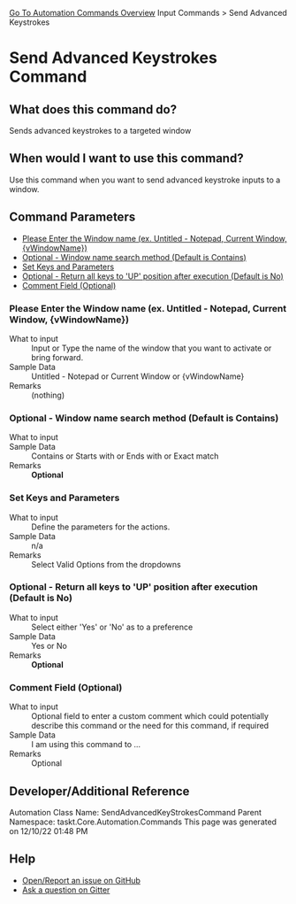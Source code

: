 <!--TITLE: Send Advanced Keystrokes Command -->
<!-- SUBTITLE: a command in the Input Commands group. -->
[Go To Automation Commands Overview](/automation-commands.md)
Input Commands &gt; Send Advanced Keystrokes


# Send Advanced Keystrokes Command


## What does this command do?
Sends advanced keystrokes to a targeted window


## When would I want to use this command?
Use this command when you want to send advanced keystroke inputs to a window.


## Command Parameters
- [Please Enter the Window name (ex. Untitled - Notepad, Current Window, {vWindowName})](#param_0)
- [Optional - Window name search method (Default is Contains)](#param_1)
- [Set Keys and Parameters](#param_2)
- [Optional - Return all keys to 'UP' position after execution (Default is No)](#param_3)
- [Comment Field (Optional)](#param_4)


<a id="param_0"></a>
### Please Enter the Window name (ex. Untitled - Notepad, Current Window, {vWindowName})


<dl>
<dt>What to input</dt><dd>Input or Type the name of the window that you want to activate or bring forward.</dd>
<dt>Sample Data</dt><dd>Untitled - Notepad or Current Window or {vWindowName}</dd>
<dt>Remarks</dt><dd>(nothing)</dd>
</dl>




<a id="param_1"></a>
### Optional - Window name search method (Default is Contains)


<dl>
<dt>What to input</dt><dd></dd>
<dt>Sample Data</dt><dd>Contains or Starts with or Ends with or Exact match</dd>
<dt>Remarks</dt><dd><b>Optional</b><br></dd>
</dl>




<a id="param_2"></a>
### Set Keys and Parameters


<dl>
<dt>What to input</dt><dd>Define the parameters for the actions.</dd>
<dt>Sample Data</dt><dd>n/a</dd>
<dt>Remarks</dt><dd>Select Valid Options from the dropdowns</dd>
</dl>




<a id="param_3"></a>
### Optional - Return all keys to 'UP' position after execution (Default is No)


<dl>
<dt>What to input</dt><dd>Select either 'Yes' or 'No' as to a preference</dd>
<dt>Sample Data</dt><dd>Yes or No</dd>
<dt>Remarks</dt><dd><b>Optional</b><br></dd>
</dl>




<a id="param_4"></a>
### Comment Field (Optional)


<dl>
<dt>What to input</dt><dd>Optional field to enter a custom comment which could potentially describe this command or the need for this command, if required</dd>
<dt>Sample Data</dt><dd>I am using this command to ...</dd>
<dt>Remarks</dt><dd>Optional</dd>
</dl>




## Developer/Additional Reference
Automation Class Name: SendAdvancedKeyStrokesCommand
Parent Namespace: taskt.Core.Automation.Commands
This page was generated on 12/10/22 01:48 PM


## Help
- [Open/Report an issue on GitHub](https://github.com/rcktrncn/taskt/issues/new)
- [Ask a question on Gitter](https://gitter.im/taskt-rpa/Lobby)
